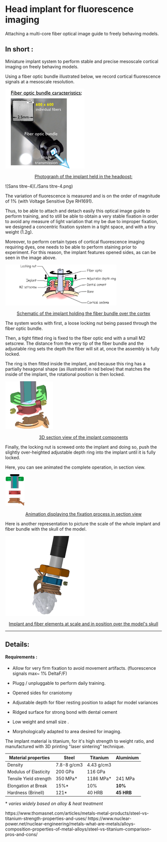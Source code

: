 # Head implant for fluorescence imaging

Attaching a multi-core fiber optical image guide to freely behaving models.

## In short :

Miniature implant system to perform stable and precise mesoscale cortical imaging on freely behaving models.

Using a fiber optic bundle illustrated below, we record cortical fluorescence signals at a mesoscale resolution.

<img src="Fibroscopy_schematic.png" alt="Fibroscopy_schematic" style="zoom:25%;" />



<p style="text-align : center; text-decoration: underline;">Photograph of the implant held in the headpost:</p>

![Sans titre-4](./Sans titre-4.png)

The variation of fluorescence is measured and is on the order of magnitude of 1% (with Voltage Sensitive Dye RH1691).

Thus, to be able to attach and detach easily this optical image guide to perform training, and to still be able to obtain a very stable fixation in order to avoid any measure of light variation that my be due to improper fixation, we designed a concentric fixation system in a tight space, and with a tiny weight (1.2g).

Moreover, to perform certain types of cortical fluorescence imaging requiring dyes, one needs to be able to perform staining prior to experiment. For this reason, the implant features opened sides, as can be seen in the image above.



<img src="schemaDessinCrane.png" alt="DessinschemaCrane" style="zoom:35%;" />

<p style="text-align : center; text-decoration: underline;">Schematic of the implant holding the fiber bundle over the cortex</p>

The system works with first, a loose locking nut being passed through the fiber optic bundle. 

Then, a tight fitted ring is fixed to the fiber optic end with a small M2 setscrew. The distance from the very tip of the fiber bundle and the adjustable ring sets the depth the fiber will sit at, once the assembly is fully locked.

The ring is then fitted inside the implant, and because this ring has a partially hexagonal shape (as illustrated in red below) that matches the inside of the implant, the rotational position is then locked.

<img src="schema_5.png" alt="schema_5" style="zoom: 15%;" />

<p style="text-align : center; text-decoration: underline;">3D section view of the implant components</p>

Finally, the locking nut is screwed onto the implant and doing so, push the slightly over-heighted adjustable depth ring into the implant until it is fully locked.

Here, you can see animated the complete operation, in section view.

<img src="ImplantSchema.gif" alt="Impplant fixation animation" style="zoom:10%;" />

<p style="text-align : center; text-decoration: underline;">Animation displaying the fixation process in section view</p>



Here is another representation to picture the scale of the whole implant and fiber bundle with the skull of the model.



<img src="schema_4.png" alt="schema_4" style="zoom:25%;" />

<p style="text-align : center; text-decoration: underline;">Implant and fiber elements at scale and in position over the model's skull</p>



_____________

## Details:

#### Requirements :

- Allow for very firm fixation to avoid movement artifacts. (fluorescence signals max~ 1% DeltaF/F)
- Plugg / unpluggable to perform daily training.

- Opened sides for craniotomy
- Adjustable depth for fiber resting position to adapt for model variances
- Ridged surface for strong bond with dental cement
- Low weight and small size .
- Morphologically adapted to area desired for imaging.







The implant material is titanium, for it's high strength to weight ratio, and manufactured with 3D printing "laser sintering" technique.

| **Material properties** | **Steel**   | **Titanium** | Aluminium  |
| ----------------------- | ----------- | ------------ | ---------- |
| Density                 | 7.8-8 g/cm3 | 4.43 g/cm3   |            |
| Modulus of Elasticity   | 200 GPa     | 116 GPa      |            |
| Tensile Yield strength  | 350 MPa*    | 1186 MPa*    | 241 MPa    |
| Elongation at Break     | 15%*        | 10%          | **10%**    |
| Hardness (Brinell)      | 121*        | 40 HRB       | **45 HRB** |

\*  *varies widely based on alloy & heat treatment*

<div class = "source">
https://www.thomasnet.com/articles/metals-metal-products/steel-vs-titanium-strength-properties-and-uses/
https://www.nuclear-power.net/nuclear-engineering/metals-what-are-metals/alloys-composition-properties-of-metal-alloys/steel-vs-titanium-comparison-pros-and-cons/

</div>





<!--VSD awake staining : using high resolution SLA 3D printing with flexible resin to create liquid tight chamber.-->





<!--Protection across days : head cap made in plastic with markings to identify models.-->



